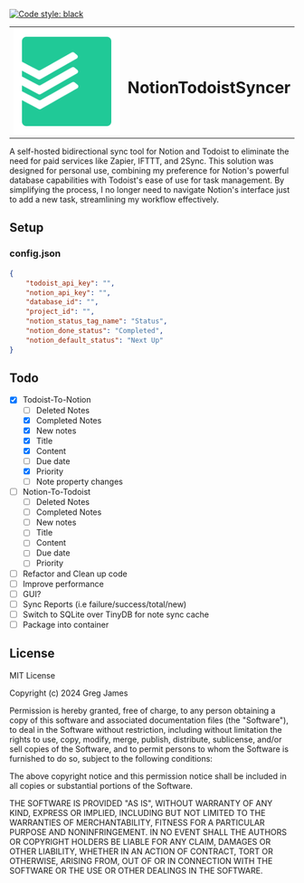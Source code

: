 [![Code style: black](https://img.shields.io/badge/code%20style-black-000000.svg)](https://github.com/psf/black)

<table style="border: none;">
<tr style="border: none;">
  <td style="border: none;">
    <img src="./icon.svg">
  </td>
  <td style="border: none;">
    <h1>NotionTodoistSyncer</h1>
  </td>
</tr>
</table>

A self-hosted bidirectional sync tool for Notion and Todoist to eliminate the need for paid services like Zapier, IFTTT, and 2Sync. This solution was designed for personal use, combining my preference for Notion's powerful database capabilities with Todoist's ease of use for task management. By simplifying the process, I no longer need to navigate Notion's interface just to add a new task, streamlining my workflow effectively.

## Setup
### config.json
```json
{
    "todoist_api_key": "",
    "notion_api_key": "",
    "database_id": "",
    "project_id": "",
    "notion_status_tag_name": "Status",
    "notion_done_status": "Completed",
    "notion_default_status": "Next Up"
}
```
## Todo

- [x] Todoist-To-Notion
  - [ ]   Deleted Notes
  - [x]   Completed Notes
  - [x]   New notes
    - [x] Title
    - [x] Content
    - [ ] Due date
    - [x] Priority
  - [ ] Note property changes        
- [ ] Notion-To-Todoist
  - [ ]   Deleted Notes
  - [ ]   Completed Notes
  - [ ]   New notes
    - [ ] Title
    - [ ] Content
    - [ ] Due date
    - [ ] Priority
- [ ] Refactor and Clean up code
- [ ] Improve performance
- [ ] GUI?
- [ ] Sync Reports (i.e failure/success/total/new)
- [ ] Switch to SQLite over TinyDB for note sync cache
- [ ] Package into container

## License 
MIT License

Copyright (c) 2024 Greg James

Permission is hereby granted, free of charge, to any person obtaining a copy
of this software and associated documentation files (the "Software"), to deal
in the Software without restriction, including without limitation the rights
to use, copy, modify, merge, publish, distribute, sublicense, and/or sell
copies of the Software, and to permit persons to whom the Software is
furnished to do so, subject to the following conditions:

The above copyright notice and this permission notice shall be included in all
copies or substantial portions of the Software.

THE SOFTWARE IS PROVIDED "AS IS", WITHOUT WARRANTY OF ANY KIND, EXPRESS OR
IMPLIED, INCLUDING BUT NOT LIMITED TO THE WARRANTIES OF MERCHANTABILITY,
FITNESS FOR A PARTICULAR PURPOSE AND NONINFRINGEMENT. IN NO EVENT SHALL THE
AUTHORS OR COPYRIGHT HOLDERS BE LIABLE FOR ANY CLAIM, DAMAGES OR OTHER
LIABILITY, WHETHER IN AN ACTION OF CONTRACT, TORT OR OTHERWISE, ARISING FROM,
OUT OF OR IN CONNECTION WITH THE SOFTWARE OR THE USE OR OTHER DEALINGS IN THE
SOFTWARE.
